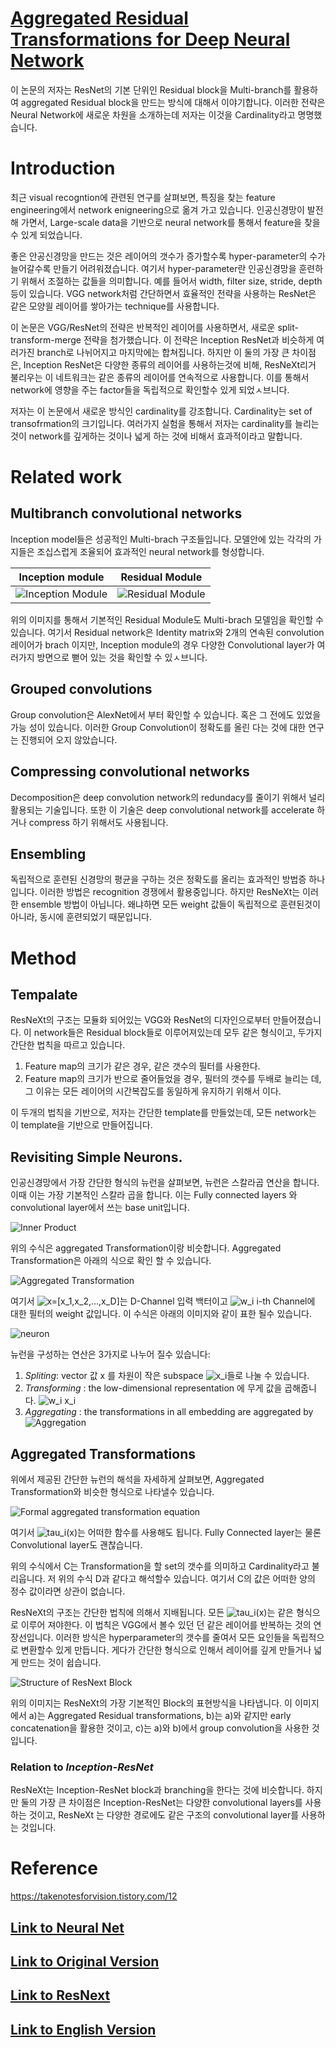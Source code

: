 # [Aggregated Residual Transformations for Deep Neural Network](https://arxiv.org/pdf/1611.05431.pdf)

이 논문의 저자는 ResNet의 기본 단위인 Residual block을 Multi-branch를 활용하여 aggregated Residual block을 만드는 방식에 대해서 이야기합니다. 이러한 전략은 Neural Network에 새로운 차원을 소개하는데 저자는 이것을 Cardinality라고 명명했습니다.

# Introduction

최근 visual recogntion에 관련된 연구를 살펴보면, 특징을 찾는 feature engineering에서 network enigneering으로 옮겨 가고 있습니다. 인공신경망이 발전해 가면서, Large-scale data을 기반으로 neural network를 통해서 feature을 찾을 수 있게 되었습니다.

좋은 안공신경망을 만드는 것은 레이어의 갯수가 증가할수록 hyper-parameter의 수가 늘어갈수록 만들기 어려워졌습니다. 여기서 hyper-parameter란 인공신경망을 훈련하기 위해서 조절하는 값들을 의미합니다. 예를 들어서 width, filter size, stride, depth 등이 있습니다. VGG network처럼 간단하면서 효율적인 전략을 사용하는 ResNet은 같은 모양읠 레이어를 쌓아가는 technique를 사용합니다.

이 논문은 VGG/ResNet의 전략은 반복적인 레이어를 사용하면서, 새로운 split-transform-merge 전략을 첨가했습니다. 이 전략은 Inception ResNet과 비슷하게 여러가진 branch로 나뉘어지고 마지막에는 합쳐집니다. 하지만 이 둘의 가장 큰 차이점은, Inception ResNet은 다양한 종류의 레이어를 사용하는것에 비해, ResNeXt리거 불리우는 이 네트워크는 같은 종류의 레이어를 연속적으로 사용합니다. 이를 통해서 network에 영향을 주는 factor들을 독립적으로 확인할수 있게 되었ㅅ브니다.

저자는 이 논문에서 새로운 방식인 cardinality를 강조합니다. Cardinality는 set of transofrmation의 크기입니다. 여러가지 실험을 통해서 저자는 cardinality를 늘리는 것이 network를 깊게하는 것이나 넓게 하는 것에 비해서 효과적이라고 말합니다.

# Related work
## Multibranch convolutional networks

Inception model들은 성공적인 Multi-brach 구조들입니다. 모델안에 있는 각각의 가지들은 조십스럽게 조율되어 효과적인 neural network를 형성합니다.

Inception module | Residual Module
-----------------|-----------------
![Inception Module](../../ResNext/InceptionModuleWithDimensionReductions.png) | ![Residual Module](../../ResNext/ResidualBlock.png)

위의 이미지를 통해서 기본적인 Residual Module도 Multi-brach 모델임을 확인할 수 있습니다. 여기서 Residual network은 Identity matrix와 2개의 연속된 convolution레이어가 brach 이지만, Inception module의 경우 다양한 Convolutional layer가 여러가지 방면으로 뻗어 있는 것을 확인할 수 있ㅅ브니다.

## Grouped convolutions

Group convolution은 AlexNet에서 부터 확인할 수 있습니다. 혹은 그 전에도 있었을 가능 성이 있습니다. 이러한 Group Convolution이 정확도를 올린 다는 것에 대한 연구는 진행되어 오지 않았습니다.

## Compressing convolutional networks

Decomposition은 deep convolution network의 redundacy를 줄이기 위해서 널리 활용되는 기술입니다. 또한 이 기술은 deep convolutional network를 accelerate 하거나 compress 하기 위해서도 사용됩니다.

## Ensembling

독립적으로 훈련된 신경망의 평균을 구하는 것은 정확도를 올리는 효과적인 방법증 하나입니다. 이러한 방법은 recognition 경쟁에서 활용중입니다. 하지만 ResNeXt는 이러한 ensemble 방법이 아닙니다. 왜냐하면 모든 weight 값들이 독립적으로 훈련된것이 아니라, 동시에 훈련되었기 때문입니다.

# Method
## Tempalate

ResNeXt의 구조는 모듈화 되어있는 VGG와 ResNet의 디자인으로부터 만들어졌습니다. 이 network들은 Residual block들로 이루어져있는데 모두 같은 형식이고, 두가지 간단한 법칙을 따르고 있습니다.

 1. Feature map의 크기가 같은 경우, 같은 갯수의 필터를 사용한다.
 2. Feature map의 크기가 반으로 줄어들었을 경우, 필터의 갯수를 두배로 늘리는 데, 그 이유는 모든 레이어의 시간복잡도를 동일하게 유지하기 위해서 이다.

이 두개의 법칙을 기반으로, 저자는 간단한 template를 만들었는데, 모든 network는 이 template을 기반으로 만들어집니다. 

## Revisiting Simple Neurons.

인공신경망에서 가장 간단한 형식의 뉴런을 살펴보면, 뉴런은 스칼라곱 연산을 합니다. 이때  이는 가장 기본적인 스칼라 곱을 합니다. 이는 Fully connected layers 와 convolutional layer에서 쓰는 base unit입니다.

![Inner Product](../../ResNext/InnerProduct.png)

위의 수식은 aggregated Transformation이랑 비슷합니다. Aggregated Transformation은 아래의 식으로 확인 할 수 있습니다.

![Aggregated Transformation](../../ResNext/AggregatedTrasnformation.png)

여기서 ![x=[x_1,x_2,...,x_D]](https://latex.codecogs.com/svg.image?x=[x_1,x_2,...,x_D])는 D-Channel 입력 백터이고 ![w_i](https://latex.codecogs.com/svg.image?w_i) i-th Channel에 대한 필터의 weight 값입니다. 이 수식은 아래의 이미지와 같이 표한 될수 있습니다.

![neuron](../../ResNext/neuron.png)

뉴런을 구성하는 연산은 3가지로 나누어 질수 있습니다:

1. *Spliting*: vector 값 x 를 차원이 작은 subspace ![x_i](https://latex.codecogs.com/svg.image?x_i)들로 나눌 수 있습니다.
2. *Transforming* : the low-dimensional representation 에 무게 값을 곱해줍니다. ![w_i x_i](https://latex.codecogs.com/svg.image?w_ix_i)
3. *Aggregating* : the transformations in all embedding are aggregated by ![Aggregation](https://latex.codecogs.com/svg.image?\inline\sum_{i=1}^{D})

## Aggregated Transformations

위에서 제공된 간단한 뉴런의 해석을 자세하게 살펴보면, Aggregated Transformation와 비슷한 형식으로 나타낼수 있습니다.

![Formal aggregated transformation equation](../../ResNext/formalAggregatedTransformEquation.png)

여기서 ![tau_i(x)](https://latex.codecogs.com/svg.image?T_i(x))는 어떠한 함수를 사용해도 됩니다. Fully Connected layer는 물론 Convolutional layer도 괜찮습니다.

위의 수식에서 C는 Transformation을 할 set의 갯수를 의미하고 Cardinality라고 불리웁니다. 저 위의 수식 D과 같다고 해석할수 있습니다. 여기서 C의 값은 어떠한 양의 정수 값이라면 상관이 없습니다.

ResNeXt의 구조는 간단한 법칙에 의해서 지배됩니다. 모든 ![tau_i(x)](https://latex.codecogs.com/svg.image?T_i(x))는 같은 형식으로 이루어 져야한다. 이 법칙은 VGG에서 볼수 있던 던 같은 레이어를 반복하는 것의 연장선입니다. 이러한 방식은 hyperparameter의 갯수를 줄여서 모든 요인들을 독립적으로 변환할수 있게 만듭니다. 게다가 간단한 형식으로 인해서 레이어를 깊게 만들거나 넓게 만드는 것이 쉽습니다.

![Structure of ResNext Block](../../ResNext/StructureOfResNextBlock.png)

위의 이미지는 ResNeXt의 가장 기본적인 Block의 표현방식을 나타냅니다. 이 이미지에서 a)는 Aggregated Residual transformations, b)는 a)와 같지만 early concatenation을 활용한 것이고, c)는 a)와 b)에서 group convolution을 사용한 것입니다.

### Relation to ***Inception-ResNet***

ResNeXt는 Inception-ResNet block과 branching을 한다는 것에 비슷합니다. 하지만 둘의 가장 큰 차이점은 Inception-ResNet는 다양한 convolutional layers를 사용하는 것이고, ResNeXt 는 다양한 경로에도 같은 구조의 convolutional layer를 사용하는 것입니다.

# Reference

https://takenotesforvision.tistory.com/12

## [Link to Neural Net](../../../)
## [Link to Original Version](../)
## [Link to ResNext](../ResNext/)
## [Link to English Version](../../ResNext)